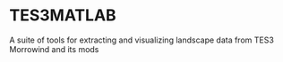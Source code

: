 # TES3MATLAB
A suite of tools for extracting and visualizing landscape data from TES3 Morrowind and its mods
